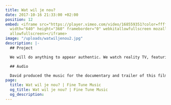 ```yaml
---
title: Wat wil je nou?
date: 2017-10-16 21:33:00 +02:00
position: 12
embed: <iframe src="https://player.vimeo.com/video/168559351?color=ffffff&title=0&byline=0&portrait=0"
  width="640" height="360" frameborder="0" webkitallowfullscreen mozallowfullscreen
  allowfullscreen></iframe>
image: "/uploads/watwiljenou2.jpg"
description: |-
  ## Project

  We will do anything to appear authentic. We watch reality TV, featuring real people, and on Facebook we present ourselves as unique personalities because being authentic is what it is all about. We think we are completely free in doing so, but are we? Can we still call it authenticity if everybody is trying for the same thing? ‘Wat wil je nou?’ (‘What is it you want?’) uses film, interviews and essays to explore an obsession with one of the emptiest concepts of today: Authenticity. The film was nominated for best Groninger Film 2016 and the Noordelijke Filmfestival in Leeuwarden was one of the many events where it was presented. Watch the complete film on the <a href="http://www.watwiljenou.nl" target="_blank">website</a>.

  ## Audio

  David produced the music for the documentary and trailer of this film. For the composition of the unconventional soundtrack he used strict rules: He opted, for instance, for using one single musical theme throughout the film, based on the intro of Igor Stravinsky’s “Le Sacre Du Printemps”. He used a piano as a percussion instrument, as a way of creating a unique and bold sound.
page:
  title: Wat wil je nou? | Fine Tune Music
  og_title: Wat wil je nou? | Fine Tune Music
  og_description: 
---
```


